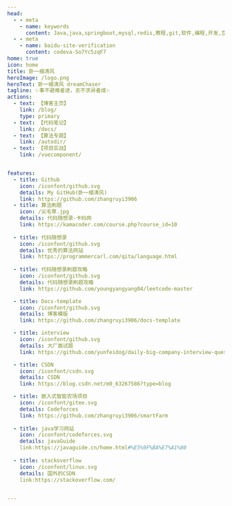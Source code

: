 ```yaml
---
head:
  - - meta
    - name: keywords
      content: Java,java,springboot,mysql,redis,教程,git,软件,编程,开发,互联网,Java 基础,Java 教程,Java程序员进阶之路,Java 入门,Vue,前端,算法
  - - meta
    - name: baidu-site-verification
      content: codeva-So7Yc5zqF7
home: true
icon: home
title: 卧一榻清风
heroImage: /logo.png
heroText: 卧一榻清风 dreamChaser 
tagline: ✨事不避难者进，志不求异者成✨
actions:
  - text: 【博客主页】
    link: /blog/
    type: primary
  - text: 【代码笔记】
    link: /docs/
  - text: 【算法专题】
    link: /autodir/
  - text: 【项目实战】
    link: /vuecomponent/


features:
  - title: Github
    icon: /iconfont/github.svg
    details: My GitHub(卧一榻清风)
    link: https://github.com/zhangruyi3906
  - title: 算法刷题
    icon: /尖毛草.jpg
    details: 代码随想录-卡码网
    link: https://kamacoder.com/course.php?course_id=10
    
  - title: 代码随想录
    icon: /iconfont/github.svg
    details: 优秀的算法网站
    link: https://programmercarl.com/qita/language.html
    
  - title: 代码随想录刷题攻略
    icon: /iconfont/github.svg
    details: 代码随想录刷题攻略
    link: https://github.com/youngyangyang04/leetcode-master

  - title: Docs-template
    icon: /iconfont/github.svg
    details: 博客模版
    link: https://github.com/zhangruyi3906/docs-template

  - title: interview
    icon: /iconfont/github.svg
    details: 大厂面试题
    link: https://github.com/yunfeidog/daily-big-company-interview-questions

  - title: CSDN
    icon: /iconfont/csdn.svg
    details: CSDN
    link: https://blog.csdn.net/m0_63267586?type=blog

  - title: 嵌入式智能农场项目
    icon: /iconfont/gitee.svg
    details: Codeforces
    link: https://github.com/zhangruyi3906/smartFarm
	
  - title: java学习网站
    icon: /iconfont/codeforces.svg
    details: javaGuide
	link:https://javaguide.cn/home.html#%E5%9F%BA%E7%A1%80
	
  - title: stackoverflow
    icon: /iconfont/linux.svg
    details: 国外的CSDN
	link:https://stackoverflow.com/
	

---
```


